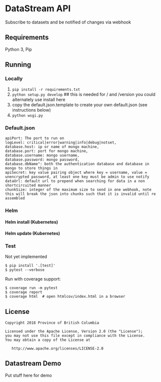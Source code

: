 # DataStream API

Subscribe to datasets and be notified of changes via webhook

## Requirements
Python 3, Pip

## Running

### Locally
1) `pip install -r requirements.txt`
2) `python setup.py develop` ## this is needed for / and /version you could alternately use install here
3) copy the default.json.template to create your own default.json (see instructions below)
4) `python wsgi.py`

### Default.json
```
apiPort: The port to run on
logLevel: critical|error|warning|info|debug|notset,
database.host: ip or name of mongo machine,
database.port: port for mongo machine,
database.username: mongo username,
database.password: mongo password,
database.dbName": both the authentication database and database in mongo to store things in
apiSecret: key value pairing object where key = username, value = unencrypted password, at least one key must be admin to use notify
dataUrl: default url to prepend when searching for data in a non shortcircuited manner
chunkSize: integer of the maximum size to send in one webhook, note this will break the json into chunks such that it is invalid until re assembled
```

### Helm

#### Helm install (Kubernetes)

#### Helm update (Kubernetes)

### Test
Not yet implemented
```
$ pip install '.[test]'
$ pytest --verbose
```

Run with coverage support:

```
$ coverage run -m pytest
$ coverage report
$ coverage html  # open htmlcov/index.html in a browser
```

## License

    Copyright 2018 Province of British Columbia

    Licensed under the Apache License, Version 2.0 (the "License");
    you may not use this file except in compliance with the License.
    You may obtain a copy of the License at

       http://www.apache.org/licenses/LICENSE-2.0

## Datastream Demo
Put stuff here for demo